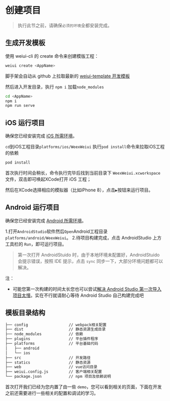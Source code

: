 # 创建项目

> 执行此节之前，请确保`必须的环境`全都安装完成。

## 生成开发模板 

使用 weiui-cli 的 create 命令来创建模版工程：

```bash
weiui create <AppName>
```

脚手架会自动从 github 上拉取最新的 [weiui-template 开发模板](https://github.com/kuaifan/weiui-template)

然后进入开发目录，执行 `npm i` 加载`node_modules`

```bash
cd <AppName>
npm i
npm run serve
```

## iOS 运行项目

确保您已经安装完成 [iOS 所需环境](/start/env)。

`cd`到iOS工程目录`platforms/ios/WeexWeiui` 执行`pod install`命令来拉取iOS工程的依赖

```bash
pod install
```

首次执行时间会稍长，命令执行完毕后找到当前目录下 `WeexWeiui.xcworkspace` 文件，双击即可唤起XCode打开 iOS 工程；

然后在XCode选择相应的模拟器（比如iPhone 8），点击`▶`按钮来运行项目。


## Android 运行项目

确保您已经安装完成 [Android 所需环境](/start/env)。

1.打开`AndroidStudio`软件然后`Open`Android工程目录`platforms/android/WeexWeiui`。
2.待项目构建完成，点击 AndroidStudio 上方工具栏的 `Run`，即可运行项目。

> 第一次打开 AndroidStuido 时，由于本地环境未配置好，AndroidStuido 会提示错误，按照 IDE 提示，点击 `sync` 同步一下，大部分环境问题都可以解决。

注：

* 可能您第一次构建的时间太长您也可以尝试[解决 Android Studio 第一次导入项目太慢](https://www.jianshu.com/p/ba8189146a6b)。实在不行就请耐心等待 Android Studio 自己构建完成吧


## 模板目录结构

```bash
├── config                  // webpack相关配置
├── dist                    // 静态资源生成目录
├── node_modules            // 依赖
├── plugins                 // 平台插件程序
├── platforms               // 平台基础代码
│   ├── android
│   └── ios
├── src                     // 开发路径
├── statics                 // 静态资源
├── web                     // vue访问目录
├── weiui.config.js         // 客户端相关配置
└── package.json            // npm 项目及依赖说明
```

首次打开我们已经为您内置了由一些 `demo`，您可以看到相关的页面，下面在开发之前还需要进行一些相关的配置和调试的学习。

